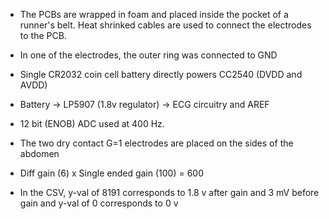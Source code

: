 - The PCBs are wrapped in foam and placed inside the pocket of a runner's belt. Heat shrinked cables are used to connect the electrodes to the PCB.
- In one of the electrodes, the outer ring was connected to GND
- Single CR2032 coin cell battery directly powers CC2540 (DVDD and AVDD)

- Battery -> LP5907 (1.8v regulator) -> ECG circuitry and AREF
- 12 bit (ENOB) ADC used at 400 Hz. 

- The two dry contact G=1 electrodes are placed on the sides of the abdomen
- Diff gain (6) x Single ended gain (100) = 600
- In the CSV, y-val of 8191 corresponds to 1.8 v after gain and 3 mV before gain and y-val of 0 corresponds to 0 v

